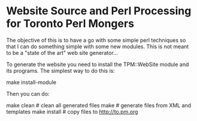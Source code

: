 Website Source and Perl Processing for Toronto Perl Mongers
===========================================================

The objective of this is to have a go with some simple perl techniques
so that I can do something simple with some new modules.  This is not
meant to be a "state of the art" web site generator...

To generate the website you need to install the TPM::WebSite module and
its programs.  The simplest way to do this is:

   make install-module

Then you can do:

  make clean    # clean all generated files
  make          # generate files from XML and templates
  make install  # copy files to http://to.pm.org
